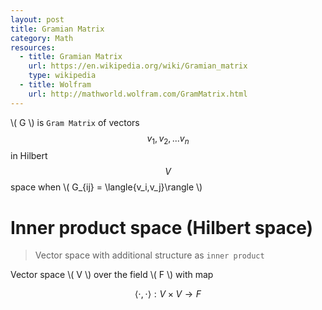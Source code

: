 ```yaml
---
layout: post
title: Gramian Matrix
category: Math
resources:
  - title: Gramian Matrix
    url: https://en.wikipedia.org/wiki/Gramian_matrix
    type: wikipedia
  - title: Wolfram
    url: http://mathworld.wolfram.com/GramMatrix.html
---
```


\\( G \\) is `Gram Matrix` of vectors $$ v_1, v_2, ... v_n $$ in Hilbert $$ V $$ space when \\( G_{ij} = \langle{v_i,v_j}\rangle \\)

# Inner product space (Hilbert space)

> Vector space with additional structure as `inner product`

Vector space \\( V \\) over the field \\( F \\) with map

$$ \langle\cdot,\cdot\rangle: V \times V \to F $$
